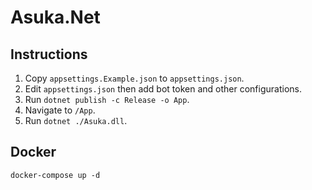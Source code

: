 # Asuka.Net

## Instructions
1. Copy `appsettings.Example.json` to `appsettings.json`.
2. Edit `appsettings.json` then add bot token and other configurations.
3. Run `dotnet publish -c Release -o App`.
4. Navigate to `/App`.
5. Run `dotnet ./Asuka.dll`.

## Docker
```
docker-compose up -d
```
